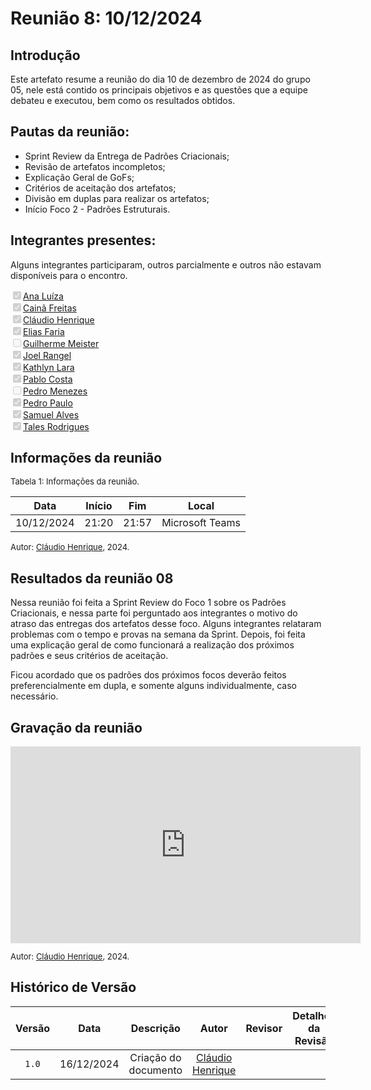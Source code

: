 
# Reunião 8: 10/12/2024

## Introdução

Este artefato resume a reunião do dia 10 de dezembro de 2024 do grupo 05, nele está contido os principais objetivos e as questões que a equipe debateu e executou, bem como os resultados obtidos.


## Pautas da reunião:

- Sprint Review da Entrega de Padrões Criacionais;
- Revisão de artefatos incompletos;
- Explicação Geral de GoFs;
- Critérios de aceitação dos artefatos;
- Divisão em duplas para realizar os artefatos;
- Início Foco 2 - Padrões Estruturais.

## Integrantes presentes:

Alguns integrantes participaram, outros parcialmente e outros não estavam disponíveis para o encontro.

<label><input type="checkbox" checked disabled>[Ana Luíza](https://github.com/analufernanndess)</label><br>
<label><input type="checkbox" checked disabled>[Cainã Freitas](https://github.com/freitasc)</label><br>
<label><input type="checkbox" checked disabled>[Cláudio Henrique](https://github.com/claudiohsc)</label><br>
<label><input type="checkbox" checked disabled>[Elias Faria](https://github.com/EliasOliver21)</label><br>
<label><input type="checkbox" unchecked disabled>[Guilherme Meister](https://github.com/gmeister18)</label><br>
<label><input type="checkbox" checked disabled>[Joel Rangel](https://github.com/JoelSRangel)</label><br>
<label><input type="checkbox" checked disabled>[Kathlyn Lara](https://github.com/klmurussi)</label><br>
<label><input type="checkbox" checked disabled>[Pablo Costa](https://github.com/pabloheika)</label><br>
<label><input type="checkbox" unchecked disabled>[Pedro Menezes](https://github.com/pedro-rodiguero)</label><br>
<label><input type="checkbox" checked disabled>[Pedro Paulo](https://github.com/pabloheika)</label><br>
<label><input type="checkbox" checked disabled>[Samuel Alves](https://github.com/samuelalvess)</label><br>
<label><input type="checkbox" checked disabled>[Tales Rodrigues](https://github.com/TalesRG)</label><br>



## Informações da reunião

<font size="2" >
<p> Tabela 1: Informações da reunião. </p>
</font>

| Data | Início | Fim | Local |
|:-:|:-:|:-:|:-:|
| 10/12/2024  | 21:20 | 21:57 | Microsoft Teams |

<font size="2" >

<p> 

  Autor: [Cláudio Henrique][ClaudioGH], 2024.
</p>

</font>

## Resultados da reunião 08

Nessa reunião foi feita a Sprint Review do Foco 1 sobre os Padrões Criacionais, e nessa parte foi perguntado aos integrantes o motivo do atraso das entregas dos artefatos desse foco. Alguns integrantes relataram problemas com o tempo e provas na semana da Sprint.
Depois, foi feita uma explicação geral de como funcionará a realização dos próximos padrões e seus critérios de aceitação. 

Ficou acordado que os padrões dos próximos focos deverão feitos preferencialmente em dupla, e somente alguns individualmente, caso necessário.


## Gravação da reunião

<iframe width="560" height="315" src="https://www.youtube.com/embed/qDrDx2pajac?si=JHAwhwiXNf9vRgxk" title="YouTube video player" frameborder="0" allow="accelerometer; autoplay; clipboard-write; encrypted-media; gyroscope; picture-in-picture; web-share" referrerpolicy="strict-origin-when-cross-origin" allowfullscreen></iframe>

<font size="2" >

<p> 

  Autor: [Cláudio Henrique][ClaudioGH], 2024. 
</p>

</font>

## Histórico de Versão

| Versão | Data | Descrição | Autor | Revisor|Detalhes da Revisão|
|:-:|:-:|:-:|:-:|:-:|:--:|
|`1.0`| 16/12/2024 | Criação do documento| [Cláudio Henrique][ClaudioGH] | |  |

[AnaGH]: https://github.com/analufernanndess
[CainaGH]: https://github.com/freitasc
[ClaudioGH]: https://github.com/claudiohsc
[EliasGH]: https://github.com/EliasOliver21
[GuilhermeGH]: https://github.com/gmeister18
[JoelGH]: https://github.com/JoelSRangel
[KathlynGH]: https://github.com/klmurussi
[PabloGH]: https://github.com/pabloheika
[PedroRGH]: https://github.com/pedro-rodiguero
[PedroPGH]: https://github.com/Pedrin0030
[SamuelGH]: https://github.com/samuelalvess
[TalesGH]: https://github.com/TalesRG
